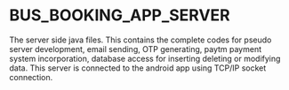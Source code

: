 # BUS_BOOKING_APP_SERVER
The server side java files. This contains the complete codes for pseudo server development, email sending, OTP generating, paytm payment system incorporation, database access for inserting deleting or modifying data. This server is connected to the android app using TCP/IP socket connection.
